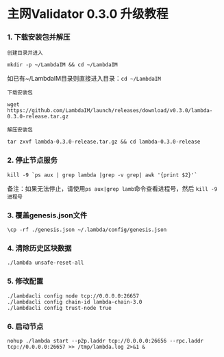 # 主网Validator 0.3.0 升级教程

### 1. 下载安装包并解压
`创建目录并进入`
```
mkdir -p ~/LambdaIM && cd ~/LambdaIM  
```
如已有~/LambdaIM目录则直接进入目录：`cd ~/LambdaIM` 

`下载安装包`
```
wget https://github.com/LambdaIM/launch/releases/download/v0.3.0/lambda-0.3.0-release.tar.gz
```

`解压安装包`
```
tar zxvf lambda-0.3.0-release.tar.gz && cd lambda-0.3.0-release
```
### 2. 停止节点服务

```
kill -9 `ps aux | grep lambda |grep -v grep| awk '{print $2}'`
```
备注：如果无法停止，请使用`ps aux|grep lamb`命令查看进程号，然后 `kill -9 进程号`

### 3. 覆盖genesis.json文件
```
\cp -rf ./genesis.json ~/.lambda/config/genesis.json
```
### 4. 清除历史区块数据
```
./lambda unsafe-reset-all
```

### 5. 修改配置
```
./lambdacli config node tcp://0.0.0.0:26657
./lambdacli config chain-id lambda-chain-3.0
./lambdacli config trust-node true
```

### 6. 启动节点  
```
nohup ./lambda start --p2p.laddr tcp://0.0.0.0:26656 --rpc.laddr tcp://0.0.0.0:26657 >> /tmp/lambda.log 2>&1 &
```
